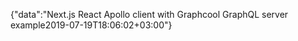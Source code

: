 {"data":"Next.js React Apollo client with Graphcool GraphQL server example2019-07-19T18:06:02+03:00"}
